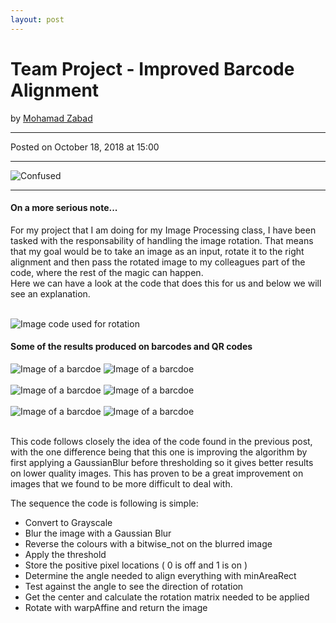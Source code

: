 ```yaml
---
layout: post
---
```


<!-- Page Content -->
<div class="container">
    <div class="row">
        <!-- Post Content Column -->
        <div class="col-lg-12">
            <!-- Title -->
            <h1 class="mt-4">Team Project - Improved Barcode Alignment</h1>
            <!-- Author -->
            <p class="lead">
            by
            <a href="#">Mohamad Zabad</a>
            </p>
            <hr>
            <!-- Date/Time -->
            <p>Posted on October 18, 2018 at 15:00</p>
            <hr>
            <!-- Preview Image -->
            <img class="img-fluid rounded" src="{{ "/assets/angle.PNG" | prepend: site.baseurl }}" alt="Confused">
            <hr>
            <!-- Post Content -->
            <h4>On a more serious note...</h4>
            <p>For my project that I am doing for my Image Processing class, I have been tasked with the responsability of handling the image rotation. That means that my goal would be to take an image as an input, rotate it to the right alignment and then pass the rotated image to my colleagues part of the code, where the rest of the magic can happen.<br>Here we can have a look at the code that does this for us and below we will see an explanation.</p><br>
            <img class="img-fluid rounded" src="{{ "/assets/rotated.PNG" | prepend: site.baseurl }}" alt="Image code used for rotation"><br>
            <h4>Some of the results produced on barcodes and QR codes</h4>
            <img class="img-fluid rounded" style="display: inline-block,width: 345px;" src="{{ "/assets/5R5mX0JX.jpg" | prepend: site.baseurl }}" alt="Image of a barcdoe">
            <img class="img-fluid rounded" style="display: inline-block,width: 345px;" src="{{ "/assets/qr_code_rotated.PNG" | prepend: site.baseurl }}" alt="Image of a barcdoe"><br><br>
            <img class="img-fluid rounded" style="display: inline-block,width: 345px;" src="{{ "/assets/barcodediag.jpg" | prepend: site.baseurl }}" alt="Image of a barcdoe">
            <img class="img-fluid rounded" style="display: inline-block,width: 345px;" src="{{ "/assets/Barcode_out.jpg" | prepend: site.baseurl }}" alt="Image of a barcdoe"><br><br>
            <img class="img-fluid rounded" style="display: inline-block,width: 345px;" src="{{ "/assets/BackCover_CreateSpaceAutoBarcode.jpg" | prepend: site.baseurl }}" alt="Image of a barcdoe">
            <img class="img-fluid rounded" style="display: inline-block,width: 345px;" src="{{ "/assets/rotated_barcode_2.PNG" | prepend: site.baseurl }}" alt="Image of a barcdoe"><br><br>
            <p>This code follows closely the idea of the code found in the previous post, with the one difference being that this one is improving the algorithm by first applying a GaussianBlur before thresholding so it gives better results on lower quality images. This has proven to be a great improvement on images that we found to be more difficult to deal with.</p>
            <p>The sequence the code is following is simple:
            <ul>
                <li>Convert to Grayscale</li>
                <li>Blur the image with a Gaussian Blur</li>
                <li>Reverse the colours with a bitwise_not on the blurred image</li>
                <li>Apply the threshold</li>
                <li>Store the positive pixel locations ( 0 is off and 1 is on )</li>
                <li>Determine the angle needed to align everything with minAreaRect</li>
                <li>Test against the angle to see the direction of rotation</li>
                <li>Get the center and calculate the rotation matrix needed to be applied</li>
                <li>Rotate with warpAffine and return the image </li>
            </ul>
            </p>
        </div>
    </div>
    <!-- /.row -->
</div>
<!-- /.container -->


